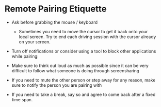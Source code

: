 # Remote Pairing Etiquette

- Ask before grabbing the mouse / keyboard
  - Sometimes you need to move the cursor to get it back onto your local screen.
  Try to end each driving session with the cursor already on your screen.

- Turn off notifications or consider using a tool to block other applications
while pairing

- Make sure to think out loud as much as possible since it can be very difficult
to follow what someone is doing through screensharing

- If you need to mute the other person or step away for any reason, make sure to
notify the person you are pairing with

- If you need to take a break, say so and agree to come back after a fixed time
span.
